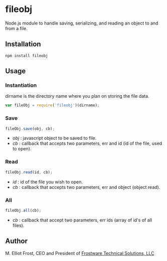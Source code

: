 fileobj
=======

Node.js module to handle saving, serializing, and reading an object to and from a file.


## Installation

```
npm install fileobj
```

## Usage

### Instantiation
dirname is the directory name where you plan on storing the file data.

```js
var fileObj = require('fileobj')(dirname);
```

### Save

```js
fileObj.save(obj, cb);
```

- _obj_ : javascript object to be saved to file.
- _cb_ : callback that accepts two parameters, err and id (id of the file, used to open).

### Read

```js
fileObj.read(id, cb);
```

- _id_ : id of the file you wish to open.
- _cb_ : callback that accepts two parameters, err and object (object read).

### All
```js
fileObj.all(cb);
```

- _cb_ : callback that accept two parameters, err ids (array of id's of all files).

## Author
M. Elliot Frost, CEO and President of [Frostware Technical Solutions, LLC](http://www.frostwaresolutions.net)


